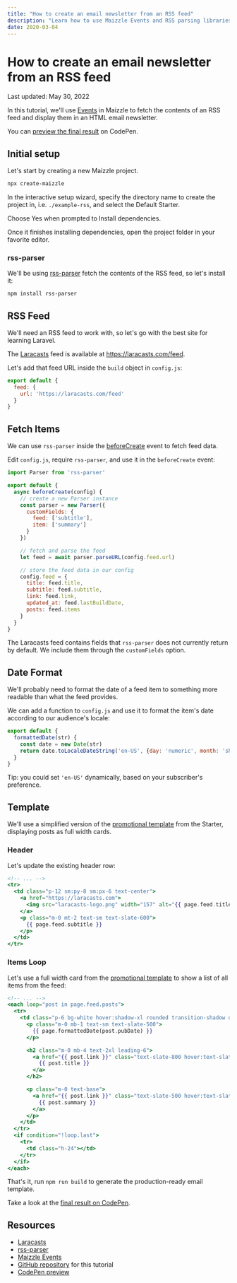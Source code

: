 ```yaml
---
title: "How to create an email newsletter from an RSS feed"
description: "Learn how to use Maizzle Events and RSS parsing libraries to create an email newsletter from an (atom) RSS feed."
date: 2020-03-04
---
```


# How to create an email newsletter from an RSS feed

<p class="text-sm">Last updated: May 30, 2022</p>

In this tutorial, we'll use [Events](/docs/events) in Maizzle to fetch the contents of an RSS feed and display them in an HTML email newsletter.

You can [preview the final result](https://codepen.io/maizzle/pen/ExjvmdP?editors=1000) on CodePen.

## Initial setup

Let's start by creating a new Maizzle project.

```sh
npx create-maizzle
```

In the interactive setup wizard, specify the directory name to create the project in, i.e. `./example-rss`, and select the Default Starter.

Choose Yes when prompted to Install dependencies.

Once it finishes installing dependencies, open the project folder in your favorite editor.

### rss-parser

We'll be using [rss-parser](https://www.npmjs.com/package/rss-parser) fetch the contents of the RSS feed, so let's install it:

```sh
npm install rss-parser
```

## RSS Feed

We'll need an RSS feed to work with, so let's go with the best site for learning Laravel.

The [Laracasts](https://laracasts.com) feed is available at https://laracasts.com/feed.

Let's add that feed URL inside the `build` object in `config.js`:

```js [config.js]
export default {
  feed: {
    url: 'https://laracasts.com/feed'
  }
}
```

## Fetch Items

We can use `rss-parser` inside the [beforeCreate](/docs/events#beforecreate) event to fetch feed data.

Edit `config.js`, require `rss-parser`, and use it in the `beforeCreate` event:

```js [config.js]
import Parser from 'rss-parser'

export default {
  async beforeCreate(config) {
    // create a new Parser instance
    const parser = new Parser({
      customFields: {
        feed: ['subtitle'],
        item: ['summary']
      }
    })

    // fetch and parse the feed
    let feed = await parser.parseURL(config.feed.url)

    // store the feed data in our config
    config.feed = {
      title: feed.title,
      subtitle: feed.subtitle,
      link: feed.link,
      updated_at: feed.lastBuildDate,
      posts: feed.items
    }
  }
}
```

<Alert>The Laracasts feed contains fields that `rss-parser` does not currently return by default. We include them through the `customFields` option.</Alert>

## Date Format

We'll probably need to format the date of a feed item to something more readable than what the feed provides.

We can add a function to `config.js` and use it to format the item's date according to our audience's locale:

```js [config.js]
export default {
  formattedDate(str) {
    const date = new Date(str)
    return date.toLocaleDateString('en-US', {day: 'numeric', month: 'short', year: 'numeric'})
  }
}
```

<Alert>Tip: you could set `'en-US'` dynamically, based on your subscriber's preference.</Alert>

## Template

We'll use a simplified version of the [promotional template](https://github.com/maizzle/maizzle/blob/master/emails/promotional.html) from the Starter, displaying posts as full width cards.

### Header

Let's update the existing header row:

```hbs [emails/promotional.html]
<!-- ... -->
<tr>
  <td class="p-12 sm:py-8 sm:px-6 text-center">
    <a href="https://laracasts.com">
      <img src="laracasts-logo.png" width="157" alt="{{ page.feed.title }}">
    </a>
    <p class="m-0 mt-2 text-sm text-slate-600">
      {{ page.feed.subtitle }}
    </p>
  </td>
</tr>
```

### Items Loop

Let's use a full width card from the [promotional template](https://github.com/maizzle/maizzle/blob/master/emails/promotional.html) to show a list of all items from the feed:

```hbs [emails/promotional.html]
<!-- ... -->
<each loop="post in page.feed.posts">
  <tr>
    <td class="p-6 bg-white hover:shadow-xl rounded transition-shadow duration-300">
      <p class="m-0 mb-1 text-sm text-slate-500">
        {{ page.formattedDate(post.pubDate) }}
      </p>

      <h2 class="m-0 mb-4 text-2xl leading-6">
        <a href="{{ post.link }}" class="text-slate-800 hover:text-slate-700 [text-decoration:none]">
          {{ post.title }}
        </a>
      </h2>

      <p class="m-0 text-base">
        <a href="{{ post.link }}" class="text-slate-500 hover:text-slate-700 [text-decoration:none]">
          {{ post.summary }}
        </a>
      </p>
    </td>
  </tr>
  <if condition="!loop.last">
    <tr>
      <td class="h-24"></td>
    </tr>
  </if>
</each>
```

That's it, run `npm run build` to generate the production-ready email template.

Take a look at the [final result on CodePen](https://codepen.io/maizzle/pen/ExjvmdP).

## Resources

- [Laracasts](https://laracasts.com/)
- [rss-parser](https://www.npmjs.com/package/rss-parser)
- [Maizzle Events](/docs/events/)
- [GitHub repository](https://github.com/maizzle/starter-rss) for this tutorial
- [CodePen preview](https://codepen.io/maizzle/pen/ExjvmdP)
